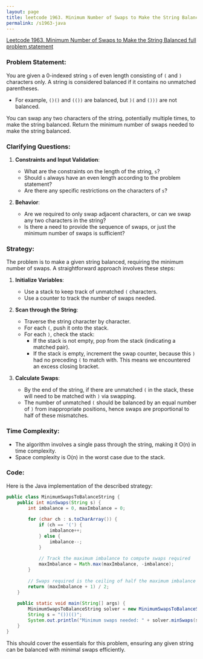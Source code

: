 ```yaml
---
layout: page
title: leetcode 1963. Minimum Number of Swaps to Make the String Balanced
permalink: /s1963-java
---
```

[Leetcode 1963. Minimum Number of Swaps to Make the String Balanced full problem statement](https://algoadvance.github.io/algoadvance/l1963)
### Problem Statement:
You are given a 0-indexed string `s` of even length consisting of `(` and `)` characters only. A string is considered balanced if it contains no unmatched parentheses.

- For example, `()()` and `(())` are balanced, but `)(` and `()))` are not balanced.

You can swap any two characters of the string, potentially multiple times, to make the string balanced. Return the minimum number of swaps needed to make the string balanced.

### Clarifying Questions:
1. **Constraints and Input Validation**:
   - What are the constraints on the length of the string, `s`?
   - Should `s` always have an even length according to the problem statement?
   - Are there any specific restrictions on the characters of `s`?

2. **Behavior**:
   - Are we required to only swap adjacent characters, or can we swap any two characters in the string?
   - Is there a need to provide the sequence of swaps, or just the minimum number of swaps is sufficient?

### Strategy:

The problem is to make a given string balanced, requiring the minimum number of swaps. A straightforward approach involves these steps:

1. **Initialize Variables**:
   - Use a stack to keep track of unmatched `(` characters.
   - Use a counter to track the number of swaps needed.

2. **Scan through the String**:
   - Traverse the string character by character.
   - For each `(`, push it onto the stack.
   - For each `)`, check the stack:
     - If the stack is not empty, pop from the stack (indicating a matched pair).
     - If the stack is empty, increment the swap counter, because this `)` had no preceding `(` to match with. This means we encountered an excess closing bracket.

3. **Calculate Swaps**:
   - By the end of the string, if there are unmatched `(` in the stack, these will need to be matched with `)` via swapping.
   - The number of unmatched `(` should be balanced by an equal number of `)` from inappropriate positions, hence swaps are proportional to half of these mismatches.
  
### Time Complexity:
- The algorithm involves a single pass through the string, making it O(n) in time complexity.
- Space complexity is O(n) in the worst case due to the stack.

### Code:
Here is the Java implementation of the described strategy:

```java
public class MinimumSwapsToBalanceString {
    public int minSwaps(String s) {
        int imbalance = 0, maxImbalance = 0;
        
        for (char ch : s.toCharArray()) {
            if (ch == '(') {
                imbalance++;
            } else {
                imbalance--;
            }
            
            // Track the maximum imbalance to compute swaps required
            maxImbalance = Math.max(maxImbalance, -imbalance);
        }
        
        // Swaps required is the ceiling of half the maximum imbalance
        return (maxImbalance + 1) / 2;
    }
    
    public static void main(String[] args) {
        MinimumSwapsToBalanceString solver = new MinimumSwapsToBalanceString();
        String s = "())(()";
        System.out.println("Minimum swaps needed: " + solver.minSwaps(s)); // Output: 1
    }
}
```

This should cover the essentials for this problem, ensuring any given string can be balanced with minimal swaps efficiently.